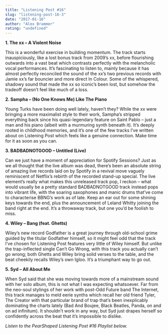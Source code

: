 ```yaml
---
title: "Listening Post #16"
slug: "listening-post-16-3"
date: "2017-01-16"
author: "Alex Brammer"
rating: "undefined"
---
```


**1\. The xx – A Violent Noise**

This is a wonderful exercise in building momentum. The track starts inauspiciously, like a lost bonus track from 2009’s xx, before flourishing outwards into a vast beat which contrasts perfectly with the melancholic vocal performances. It’s fascinating to listen to, mainly because it has almost perfectly reconciled the sound of the xx’s two previous records with Jamie xx’s far bouncier and more direct In Colour. Some of the whispered, shadowy sound that made the xx so iconic’s been lost, but somehow the tradeoff doesn’t feel like much of a loss.

**2\. Sampha – (No One Knows Me) Like The Piano**

Young Turks have been doing well lately, haven’t they? While the xx were bringing a more maximalist style to their work, Sampha’s stripped everything back since his quasi-legendary feature on Saint Pablo – just a man and his piano (albeit with a murmuring synth beneath it). It’s deeply rooted in childhood memories, and it’s one of the few tracks I’ve written about on Listening Post which feels like a genuine connection. Make time for it as soon as you can.

**3\. BADBADNOTGOOD – Untitled (Live)**

Can we just have a moment of appreciation for Spotify Sessions? Just as we all thought that the live album was dead, there’s been an absolute string of amazing live records laid on by Spotify in a revival move vaguely reminiscent of Netflix’s rebirth of the recorded stand-up special. The live element’s really what makes this unreleased track pop, I reckon – what would usually be a pretty standard BADBADNOTGOOD track instead pops into vibrant life, with the soaring saxophones and manic drums that’ve come to characterise BBNG’s work as of late. Keep an ear out for some shining keys towards the end, plus the announcement of Leland Whitty joining the band right at the end. It’s a throwaway track, but one you’d be foolish to miss.

**4\. Wiley – Bang (feat. Ghetts)**

Wiley’s new record Godfather is a great journey through old-school grime guided by the titular Godfather himself, so it might feel odd that the track I’ve chosen for Listening Post features very little of Wiley himself. But unlike the trap-inflected single Can’t Go Wrong, with this track you actually can’t go wrong; both Ghetts and Wiley bring solid verses to the table, and the beat cheekily recalls Wiley’s own Igloo. It’s a triumphant way to go out.

**5\. Syd – All About Me**

When Syd said that she was moving towards more of a mainstream sound with her solo album, this is not what I was expecting whatsoever. Far from the neo-soul stylings of her work with post-Odd Future band The Internet, this track manages to meld eerie synths which recall her old friend Tyler, The Creator with that particular brand of trap that’s been inexplicably dominating the charts lately (Bad And Boujee, Black Beatles, Panda, on and on ad infinitum). It shouldn’t work in any way, but Syd just drapes herself so confidently across the beat that it’s impossible to dislike.

_Listen to the PearShaped Listening Post #16 Playlist below._
